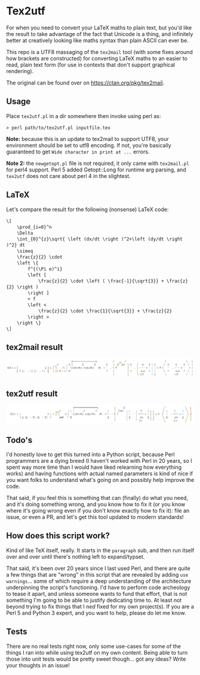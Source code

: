 # Tex2utf

For when you need to convert your LaTeX maths to plain text, but you'd like the result to take advantage of the fact that Unicode is a thing, and infinitely better at creatively looking like maths syntax than plain ASCII can ever be.

This repo is a UTF8 massaging of the `tex2mail` tool (with some fixes around how brackets are constructed) for converting LaTeX maths to an easier to read, plain text form (for use in contexts that don't support graphical rendering).

The original can be found over on https://ctan.org/pkg/tex2mail.

## Usage

Place `tex2utf.pl` in a dir somewhere then invoke using perl as:

```
> perl path/to/tex2utf.pl inputfile.tex
```

**Note:** because this is an update to tex2mail to support UTF8, your environment should be set to utf8 encoding. If not, you're basically guaranteed to get `Wide character in print at ...` errors.

**Note 2:** the `newgetopt.pl` file is not required, it only came with `tex2mail.pl` for perl4 support. Perl 5 added Getopt::Long for runtime arg parsing, and `tex2utf` does not care about perl 4 in the slightest.


## LaTeX

Let's compare the result for the following (nonsense) LaTeX code:

```
\[
    \prod_{i=0}^n
    \Delta
    \int_{0}^{z}\sqrt{ \left (dx/dt \right )^2+\left (dy/dt \right )^2} dt
    \simeq
    \frac{z}{2} \cdot
    \left \{
        f^{(\Pi e)^i}
        \left [
            \frac{z}{2} \cdot \left ( \frac{-1}{\sqrt{3}} + \frac{z}{2} \right )
        \right ]
        + f
        \left <
            \frac{z}{2} \cdot \frac{1}{\sqrt{3}} + \frac{z}{2}
        \right >
    \right \}
\]
```


## tex2mail result

![](./preview-tex2mail.png)


## tex2utf result

![](./preview-tex2utf.png)


## Todo's

I'd honestly love to get this turned into a Python script, because Perl programmers are a dying breed (I haven't worked with Perl in 20 years, so I spent way more time than I would have liked relearning how everything works) and having functions with actual named parameters is kind of nice if you want folks to understand what's going on and possibly help improve the code.

That said, if you feel this is something that can (finally) do what you need, and it's doing something wrong, and you know how to fix it (or you know where it's going wrong even if you don't know exactly how to fix it): file an issue, or even a PR, and let's get this tool updated to modern standards!

## How does this script work?

Kind of like TeX itself, really. It starts in the `paragraph` sub, and then run itself over and over until there's nothing left to expand/typset.

That said, it's been over 20 years since I last used Perl, and there are quite a few things that are "wrong" in this script that are revealed by adding `use warnings`... some of which require a deep understanding of the architecture underpinning the script's functioning. I'd have to perform code archeology to tease it apart, and unless someone wants to fund that effort, that is not something I'm going to be able to justify dedicating time to. At least not beyond trying to fix things that I _ned_ fixed for my own project(s). If you are a Perl 5 and Python 3 expert, and you want to help, please do let me know.

## Tests

There are no real tests right now, only some use-cases for some of the things I ran into while using tex2utf on my own content. Being able to turn those into unit tests would be pretty sweet though... got any ideas? Write your thoughts in an issue!

